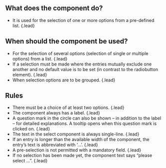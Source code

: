 ## What does the component do? 
* It is used for the selection of one or more options from a pre-defined list. {.lead}

## When should the component be used?
* For the selection of several options (selection of single or multiple options) from a list. {.lead}
* If a selection must be made where the entries mutually exclude one another and no default value is to be set (in contrast to the <sbb-link variant="inline" type="button" href="/en/design-system/lean/components/radiobutton/">radiobutton</sbb-link> element). {.lead}
* When selection options are to be grouped. {.lead}

## Rules
* There must be a choice of at least two options. {.lead}
* The component always has a label. {.lead}
* A question mark in the circle can also be shown – in addition to the label – for detailed explanations. A <sbb-link variant="inline" type="button" href="/en/design-system/lean/components/tooltip/">tooltip</sbb-link> opens when this question mark is clicked on. {.lead}
* The text in the select component is always single-line. {.lead}
* If an entry is longer than the available width of the component, the entry’s text is abbreviated with ‘…’. {.lead}
* A pre-selection is not permitted with a mandatory field. {.lead}
* If no selection has been made yet, the component text says “please select …”. {.lead}
